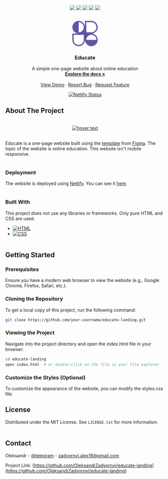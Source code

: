 <!-- PROJECT SHIELDS -->
<p align="center">
  <a href="https://github.com/OleksandrZadvornyi/educate-landing/graphs/contributors"><img src="https://img.shields.io/github/contributors/OleksandrZadvornyi/educate-landing.svg?style=for-the-badge"></a>
  <a href="https://github.com/OleksandrZadvornyi/educate-landing/network/members"><img src="https://img.shields.io/github/forks/OleksandrZadvornyi/educate-landing.svg?style=for-the-badge"></a>
  <a href="https://github.com/OleksandrZadvornyi/educate-landing/stargazers"><img src="https://img.shields.io/github/stars/OleksandrZadvornyi/educate-landing.svg?style=for-the-badge"></a>
  <a href="https://github.com/OleksandrZadvornyi/educate-landing/issues"><img src="https://img.shields.io/github/issues/OleksandrZadvornyi/educate-landing.svg?style=for-the-badge"></a>
  <a href="https://github.com/OleksandrZadvornyi/educate-landing/blob/master/LICENSE"><img src="https://img.shields.io/github/license/OleksandrZadvornyi/educate-landing.svg?style=for-the-badge"></a>
</p>


<!-- PROJECT LOGO -->
<br />
<div align="center">
  <a href="https://github.com/OleksandrZadvornyi/educate-landing">
    <img src="images/logo.svg" alt="Logo" width="80" height="80">
  </a>

  <h3 align="center">Educate</h3>

  <p align="center">
    A simple one-page website about online education
    <br />
    <a href="https://github.com/OleksandrZadvornyi/educate-landing"><strong>Explore the docs »</strong></a>
    <br />
    <br />
    <a href="https://github.com/OleksandrZadvornyi/educate-landing">View Demo</a>
    ·
    <a href="https://github.com/OleksandrZadvornyi/educate-landing/issues">Report Bug</a>
    ·
    <a href="https://github.com/OleksandrZadvornyi/educate-landing/issues">Request Feature</a>
  </p>

  [![Netlify Status](https://api.netlify.com/api/v1/badges/932efa56-ed9a-4db9-81d7-ab63cdd4a013/deploy-status)](https://app.netlify.com/sites/e-learn-website/deploys)
</div>


<!-- ABOUT THE PROJECT -->
## About The Project

<div align="center">
  <br/>
  <a href="https://e-learn-website.netlify.app/"><img src="website-preview.png" width="750" title="hover text"></a>
  <br/><br/>
</div>

Educate is a one-page website built using the [template](https://www.figma.com/file/2XQ41agCVi0L19VN0S8Sza/E-learnWebsite?type=design&node-id=0-1&t=pjOaXp9OyRuNHcz5-0) from [Figma](https://www.figma.com/). The topic of the website is online education. This website isn't mobile responsive.
<br><br>

### Deployment

The website is deployed using [Netlify](https://www.netlify.com/). You can see it [here](https://e-learn-website.netlify.app/).
<br><br>

### Built With

This project does not use any libraries or frameworks. Only pure HTML and CSS are used.

* [![HTML][HTML]][HTML-url]
* [![CSS][CSS]][CSS-url]
<br><br>

## Getting Started

### Prerequisites

Ensure you have a modern web browser to view the website (e.g., Google Chrome, Firefox, Safari, etc.).

### Cloning the Repository

To get a local copy of this project, run the following command:

```bash
git clone https://github.com/your-username/educate-landing.git
```

### Viewing the Project

Navigate into the project directory and open the index.html file in your browser:

```bash
cd educate-landing
open index.html  # or double-click on the file in your file explorer
```

### Customize the Styles (Optional)

To customize the appearance of the website, you can modify the styles.css file.

## License

Distributed under the MIT License. See `LICENSE.txt` for more information.
<br><br>


<!-- CONTACT -->
## Contact

Oleksandr - [@telegram](https://t.me/oleksandr_zadvornyi) - zadvornyi.alex16@gmail.com

Project Link: [https://github.com/OleksandrZadvornyi/educate-landing](https://github.com/OleksandrZadvornyi/educate-landing)
<br><br>


<!-- MARKDOWN LINKS & IMAGES -->
<!-- https://www.markdownguide.org/basic-syntax/#reference-style-links -->
[HTML]: https://img.shields.io/badge/HTML-239120?style=for-the-badge&logo=html5&logoColor=white
[HTML-url]: https://developer.mozilla.org/en-US/docs/Web/HTML
[CSS]: https://img.shields.io/badge/CSS-239120?&style=for-the-badge&logo=css3&logoColor=white
[CSS-url]: https://developer.mozilla.org/en-US/docs/Web/CSS
